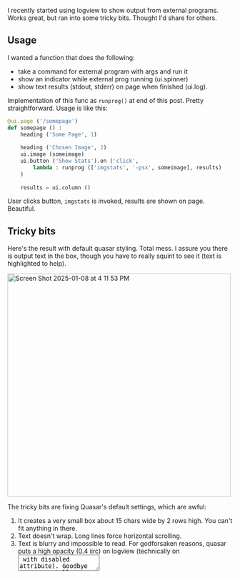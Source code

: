 I recently started using logview to show output from external programs.  Works great, but ran into some tricky bits.  Thought I'd share for others.

## Usage

I wanted a function that does the following:
- take a command for external program with args and run it
- show an indicator while external prog running (ui.spinner)
- show text results (stdout, stderr) on page when finished (ui.log).

Implementation of this func as `runprog()` at end of this post.  Pretty straightforward.  Usage is like this:

```py
@ui.page ('/somepage') 
def somepage () :
    heading ('Some Page', 1)
    
    heading ('Chosen Image', 2)
    ui.image (someimage)
    ui.button ('Show Stats').on ('click', 
        lambda : runprog (['imgstats', '-psx', someimage], results)
    )
    
    results = ui.column ()
```

User clicks button, `imgstats` is invoked, results are shown on page.  Beautiful.

## Tricky bits

Here's the result with default quasar styling.  Total mess.  I assure you there is output text in the box, though you have to really squint to see it (text is highlighted to help).

<img width="500" alt="Screen Shot 2025-01-08 at 4 11 53 PM" src="https://github.com/user-attachments/assets/44434be2-515b-4b1e-93ed-1f08ed250d79" />

The tricky bits are fixing Quasar's default settings, which are awful:
1. It creates a very small box about 15 chars wide by 2 rows high.  You can't fit anything in there.
2. Text doesn't wrap.  Long lines force horizontal scrolling.
3. Text is blurry and impossible to read.  For godforsaken reasons, quasar puts a high opacity (0.4 iirc) on logview (technically on <textarea> with disabled attribute).  Goodbye contrast, hello vision trouble! 🤓 
4. Difficult to change logview height.  Quasar sticks a height **attribute** on generated <textarea> because of course, why make it possible to change with css? 🙄 

## Fixes
1 - easy to change width.  You can use classes & props in nicegui.  Even better, just set in css.  I use width and max-width so it takes all available space but isn't ridiculously wide.

2 - easy to fix by setting text-wrap.

3 - opacity can be fixed once you figure out the issue.  but have to use `!important` because quasar doesn't care about your styles.

4 - this was the trickiest.  You can set `height` but then height is fixed.  If output is short, you don't want a huge empty box.  If output is long, you don't want a short box with tons of scrolling.  So just use max-height right?

The problem is, logview contents change.  We want height to adjust dynamically.  On first display, logview is empty.  Then we log 1 or 2 info lines while external program runs.  When program finishes, we log more - maybe a little, maybe a lot.

You would think `height : fit-content` or `height : max-content` would do the trick.  But no.  They set the height once but don't adjust as content changes, from what I can tell.

Another problem is that quasar sticks a `height` property on logview.  Which overrides any css settings.  Why style with css when you can hardcode properties on each element, right quasar? Brilliant! 🙄

The solution is twofold.  First, use `props('height=fit-content')` on your nicegui element to replace the pixel height crap quasar sticks on it.  Second, in your css use `field-sizing : content` to make the textarea resize dynamically.  With `max-height` as a limit.

Et voila!

<img width="1653" alt="Screen Shot 2025-01-08 at 4 10 57 PM" src="https://github.com/user-attachments/assets/0dc70788-e007-4fbb-875b-44829781aa68" />


## CSS

Here's the css incorporating these fixes.  And some decent margins because quasar / tailwind believe whitespace is the tool of the devil - readability be damned. 👿 

```css
.nicegui-log
{
    /* fix 1 */
    width : 100% ;
    max-width : 60vw ;

    /* fix 2 */
    text-wrap : wrap ;

    /* fix 3 */
    color : #fff ;

    /* fix 4 */
    max-height : 40rem ;
    field-sizing : content ;  /* make height match content */

    margin : 1em 0 ;
}

/* fix 3 */
.disabled , [disabled]  { opacity: 0.9 !important; }  /* fucking quasar... */

```

## Code

Here's the implementation of `runprog`.

```py
# ------------------------------------------------
async \
def runprog (cmd , parent = none , savelog = false) :
    'launch cmd in new process. show results under parent.  cmd can be string or list'

    if not parent :
        parent = ui.column ().classes ('cmdresult')

    cmdtext = cmd
    if istype (cmd, list) :  cmdtext = ' '.join (cmd)

    with parent :
        spin   = ui.spinner (size = '3rem').props ('id=theyspinning')
        cmdlog = ui.log ().props ('height=fit-content')  # resize dynamically
        cmdlog.push (f'running cmd : { cmdtext }')
        scrollto ('theyspinning')

    def runner () :
        # helper to wait for cmd in separate thread
        proc = subprocess.run (cmd , capture_output = true , text = true)
        ret  = proc.returncode
        out  = proc.stdout or ''
        err  = proc.stderr or ''
        return ret , out , err

    cmdtext = istype (cmd, str) and cmd or ' '.join ([ f"'{ x }'" for x in cmd ])
    log (f'calling cmd : { cmdtext }')
    ret = out = err = ''

    try :
        # use io_bound to spawn separate thread
        ret , out , err = await nicegui.run.io_bound (runner)

    except Exception as e :
        warn (f'exception in cmd = { cmdtext } : { e }')

    spin.delete ()
    ui.notify (f'command complete : { ret } : { len (out) } : { len (err) }\n{ cmdtext }')

    # --- show results in logview

    cmdlog.push (f'exit val = { ret }')

    cmdlog.push ('\n--------------- STDOUT --------------')
    cmdlog.push (out or 'empty')

    cmdlog.push ('\n--------------- STDERR --------------')
    cmdlog.push (err or 'empty')

    # show command again for easy reference (avoids scrolling back to top)
    cmdlog.push (f'\nfrom cmd : { cmdtext }')

    # --- save results to log files

    if savelog :
        now     = time.time ()
        outfile = os.path.join (CMDLOGS, f'runproc.{ now }.out')
        errfile = os.path.join (CMDLOGS, f'runproc.{ now }.err')

        u.save (out, outfile)
        u.save (err, errfile)

        cmdlog.push (f'\nstdout saved  : { outfile }\nstderr saved  : { errfile }')
```

